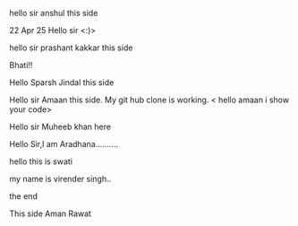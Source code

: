 hello sir anshul this side

22 Apr 25 Hello sir <:)>

hello sir prashant kakkar this side

Bhati!!

Hello Sparsh Jindal this side

Hello sir Amaan this side. My git hub clone is working. < hello amaan i show your code>

Hello sir Muheeb khan here

Hello Sir,I am Aradhana..........

hello this is swati

my name is virender singh..

the end

This side Aman Rawat
